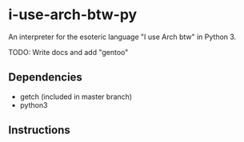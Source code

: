 # i-use-arch-btw-py
An interpreter for the esoteric language "I use Arch btw" in Python 3.

TODO: Write docs and add "gentoo"

## Dependencies

- getch (included in master branch)
- python3

## Instructions
